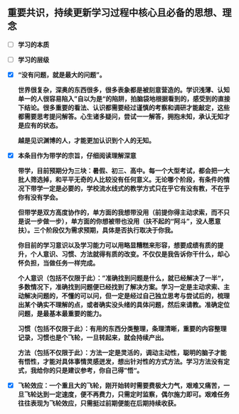 ## 重要共识，持续更新学习过程中核心且必备的思想、理念

- [ ] **学习的本质**

- [ ] **学习的层级**

- [x] **“没有问题，就是最大的问题”。**

  **世界很复杂，深奥的东西很多，很多表象都是被刻意营造的。学识浅薄、认知单一的人很容易陷入”自以为是“的陷阱，拍脑袋地根据看到的，感受到的直接下结论。很多重要的看法、认识都需要经过谨慎的考察和调研才能敲定，这些都需要思考提问解答。心生诸多疑问，尝试一一解答，拥抱未知，承认无知才是应有的状态。**

  **越是见识渊博的人，才能更加认识到个人的无知。**

  

- [x] **本条目作为带学的宗旨，仔细阅读理解深意**

  **带学，目前预期分为三块：暑假、初三、高中。每一个大型考试，都会把一大批人筛选掉，和平平无奇的人比较没有任何意义。无论哪个阶段，有条件的情况下带学一定是必要的，学校流水线式的教学方式只在乎它有没有教，不在乎你有没有学会。**

  **但带学是双方高度协作的，单方面的我想带没用（前提你得主动求索，而不只是说一步做一步），单方面的你想被带也没用（扶不起的“阿斗”，没人愿意扶）。三个阶段仅为需求预期，具体是否执行取决于你我。**

  **你目前的学习意识以及学习能力可以用略显糟糕来形容，想要成绩有质的提升，个人意识、习惯、方法就得有质的改变。不仅仅是我告诉你干什么，却心怀负担，当做任务一样完成。**

  ​	**个人意识（包括不仅限于此）：”准确找到问题是什么，就已经解决了一半“，多数情况下，准确找到问题便已经找到了解决方案。学习一定是主动求索、主动解决问题的，不懂的可以问，但一定是经过自己独立思考与尝试后的，梳理出某个确实不理解的点，或者确实没头绪的具体问题，然后来请教。准确定位问题，是最基本最重要的能力。**

  ​	**习惯（包括不仅限于此）：有用的东西分类整理，条理清晰，重要的内容整理记录，习惯也是个飞轮，一旦转起来，就会持续产出。**

  ​	**方法（包括不仅限于此）：方法一定是灵活的，调动主动性，聪明的脑子才能有悟性，才能对具体事情灵感迸发，想出针对性的方式方法。学习方法没有定式，我给你的只是建议参考，你自己得”悟“。**

  

- [x] **飞轮效应：一个重且大的飞轮，刚开始转时需要费极大力气，艰难又痛苦，一旦飞轮达到一定速度，便不再费力，只需定时监察，偶尔施力即可。艰难任务往往表现为飞轮效应，只需挺过前期便能在后期持续收获。**
